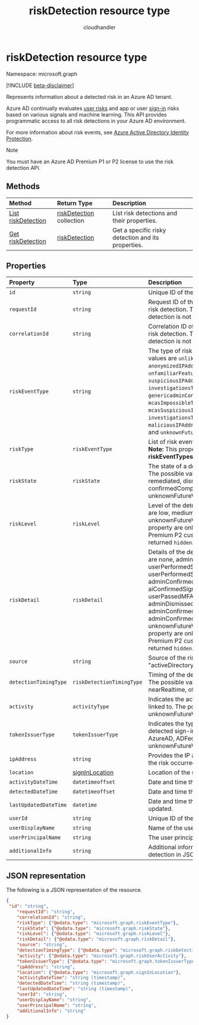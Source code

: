 ﻿---
title: "riskDetection resource type"
description: "Represents all risk detections in AzureAD tenants."
author: "cloudhandler"
localization_priority: Normal
ms.prod: "microsoft-identity-platform"
doc_type: resourcePageType
---

# riskDetection resource type

Namespace: microsoft.graph

[!INCLUDE [beta-disclaimer](../../includes/beta-disclaimer.md)]

Represents information about a detected risk in an Azure AD tenant. 

Azure AD continually evaluates [user risks](riskyuser.md) and app or user [sign-in](signin.md) risks based on various signals and machine learning. This API provides programmatic access to all risk detections in your Azure AD environment.

For more information about risk events, see [Azure Active Directory Identity Protection](/azure/active-directory/identity-protection/overview-identity-protection).

>[!NOTE]
>You must have an Azure AD Premium P1 or P2 license to use the risk detection API.

## Methods

| Method                                             | Return Type                                  | Description                                        |
| :------------------------------------------------- | :------------------------------------------- | :------------------------------------------------- |
| [List riskDetection](../api/riskdetection-list.md) | [riskDetection](riskdetection.md) collection | List risk detections and their properties.         |
| [Get riskDetection](../api/riskdetection-get.md)   | [riskDetection](riskdetection.md)            | Get a specific risky detection and its properties. |

## Properties

| Property              | Type                                | Description                                                                                                                                                                                                                                                                                                                                                                                                                                                                                                            |
| :-------------------- | :---------------------------------- | :--------------------------------------------------------------------------------------------------------------------------------------------------------------------------------------------------------------------------------------------------------------------------------------------------------------------------------------------------------------------------------------------------------------------------------------------------------------------------------------------------------------------- |
| `id`                  | `string`                            | Unique ID of the risk detection.                                                                                                                                                                                                                                                                                                                                                                                                                                                                                       |
| `requestId`           | `string`                            | Request ID of the sign-in associated with the risk detection. This property is null if the risk detection is not associated with a sign-in.                                                                                                                                                                                                                                                                                                                                                                            |
| `correlationId`       | `string`                            | Correlation ID of the sign-in associated with the risk detection. This property is null if the risk detection is not associated with a sign-in.                                                                                                                                                                                                                                                                                                                                                                        |
| `riskEventType`       | `string`                            | The type of risk event detected. The possible values are `unlikelyTravel`, `anonymizedIPAddress`, `maliciousIPAddress`, `unfamiliarFeatures`, `malwareInfectedIPAddress`, `suspiciousIPAddress`, `leakedCredentials`, `investigationsThreatIntelligence`, `genericadminConfirmedUserCompromised`, `mcasImpossibleTravel`, `mcasSuspiciousInboxManipulationRules`, `investigationsThreatIntelligenceSigninLinked`, `maliciousIPAddressValidCredentialsBlockedIP`, and `unknownFutureValue`.                             |
| `riskType`            | `riskEventType`                     | List of risk event types.<br/>**Note:** This property is deprecated. Use **riskEventTypes** instead.                                                                                                                                                                                                                                                                                                                                                                                                                   |
| `riskState`           | `riskState`                         | The state of a detected risky user or sign-in. The possible values are none, confirmedSafe, remediated, dismissed, atRisk, confirmedCompromised, and unknownFutureValue.                                                                                                                                                                                                                                                                                                                                               |
| `riskLevel`           | `riskLevel`                         | Level of the detected risk. The possible values are low, medium, high, hidden, none, unknownFutureValue. **Note:** Details for this property are only available for Azure AD Premium P2 customers. P1 customers will be returned `hidden`.                                                                                                                                                                                                                                                                             |
| `riskDetail`          | `riskDetail`                        | Details of the detected risk. The possible values are none, adminGeneratedTemporaryPassword, userPerformedSecuredPasswordChange, userPerformedSecuredPasswordReset, adminConfirmedSigninSafe, aiConfirmedSigninSafe, userPassedMFADrivenByRiskBasedPolicy, adminDismissedAllRiskForUser, adminConfirmedSigninCompromised, hidden, adminConfirmedUserCompromised, unknownFutureValue. **Note:** Details for this property are only available for Azure AD Premium P2 customers. P1 customers will be returned `hidden`. |
| `source`              | `string`                            | Source of the risk detection. For example, "activeDirectory".                                                                                                                                                                                                                                                                                                                                                                                                                                                          |
| `detectionTimingType` | `riskDetectionTimingType`           | Timing of the detected risk (real-time/offline). The possible values are notDefined, realtime, nearRealtime, offline, unknownFutureValue.                                                                                                                                                                                                                                                                                                                                                                              |
| `activity`            | `activityType`                      | Indicates the activity type the detected risk is linked to. The possible values are signin, user, unknownFutureValue.                                                                                                                                                                                                                                                                                                                                                                                                  |
| `tokenIssuerType`     | `tokenIssuerType`                   | Indicates the type of token issuer for the detected sign-in risk. The possible values are AzureAD, ADFederationServices, and unknownFutureValue.                                                                                                                                                                                                                                                                                                                                                                       |
| `ipAddress`           | `string`                            | Provides the IP address of the client from where the risk occurred.                                                                                                                                                                                                                                                                                                                                                                                                                                                    |
| `location`            | [signInLocation](signinlocation.md) | Location of the sign-in.                                                                                                                                                                                                                                                                                                                                                                                                                                                                                               |
| `activityDateTime`    | `datetimeoffset`                    | Date and time that the risky activity occurred.                                                                                                                                                                                                                                                                                                                                                                                                                                                                        |
| `detectedDateTime`    | `datetimeoffset`                    | Date and time that the risk was detected.                                                                                                                                                                                                                                                                                                                                                                                                                                                                              |
| `lastUpdatedDateTime` | `datetime`                          | Date and time that the risk detection was last updated.                                                                                                                                                                                                                                                                                                                                                                                                                                                                |
| `userId`              | `string`                            | Unique ID of the user.                                                                                                                                                                                                                                                                                                                                                                                                                                                                                                 |
| `userDisplayName`     | `string`                            | Name of the user.                                                                                                                                                                                                                                                                                                                                                                                                                                                                                                      |
| `userPrincipalName`   | `string`                            | The user principal name (UPN) of the user.                                                                                                                                                                                                                                                                                                                                                                                                                                                                             |
| `additionalInfo`      | `string`                            | Additional information associated with the risk detection in JSON format.                                                                                                                                                                                                                                                                                                                                                                                                                                              |

## JSON representation

The following is a JSON representation of the resource.

<!-- {
  "blockType": "resource",
  "optionalProperties": [

  ],
  "@odata.type": "microsoft.graph.riskDetection"
}-->

```json
{
 "id": "string",
    "requestId": "string",
    "correlationId": "string",
    "riskType": {"@odata.type": "microsoft.graph.riskEventType"},
    "riskState": {"@odata.type": "microsoft.graph.riskState"},
    "riskLevel": {"@odata.type": "microsoft.graph.riskLevel"},
    "riskDetail": {"@odata.type": "microsoft.graph.riskDetail"},
    "source": "string",
    "detectionTimingType": {"@odata.type": "microsoft.graph.riskDetectionTimingType"},
    "activity": {"@odata.type": "microsoft.graph.riskUserActivity"},
    "tokenIssuerType": {"@odata.type": "microsoft.graph.tokenIssuerType"},
    "ipAddress": "string",
    "location": {"@odata.type": "microsoft.graph.signInLocation"},
    "activityDateTime": "string (timestamp)",
    "detectedDateTime": "string (timestamp)",
    "lastUpdatedDateTime": "string (timestamp)",
    "userId": "string",
    "userDisplayName": "string",
    "userPrincipalName": "string",
    "additionalInfo": "string"
}

```

<!-- uuid: 8fcb5dbc-d5aa-4681-8e31-b001d5168d79
2015-10-25 14:57:30 UTC -->

<!-- {
  "type": "#page.annotation",
  "description": "riskDetections resource",
  "keywords": "",
  "section": "documentation",
  "tocPath": ""
}-->

